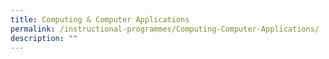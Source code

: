 ```yaml
---
title: Computing & Computer Applications
permalink: /instructional-programmes/Computing-Computer-Applications/
description: ""
---
```

